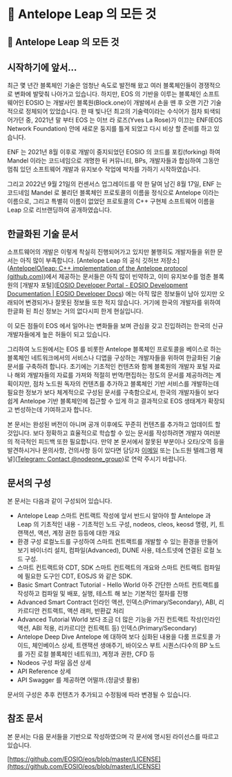 # 🔎 Antelope Leap 의 모든 것

## 🔎 Antelope Leap 의 모든 것

## 시작하기에 앞서...

최근 몇 년간 블록체인 기술은 엄청난 속도로 발전해 왔고 여러 블록체인들이 경쟁적으로 변화에 발맞춰 나아가고 있습니다. 하지만, EOS 의 기반을 이루는 블록체인 소프트웨어인 EOSIO 는 개발사인 블록원(Block.one)이 개발에서 손을 뗀 후 오랜 기간 기술적으로 정체되어 있었습니다. 한 때 빛나던 최고의 기술력이라는 수식어가 점차 퇴색되어가던 중, 2021년 말 부터 EOS 는 이브 라 로즈(Yves La Rose)가 이끄는 ENF(EOS Network Foundation) 안에 새로운 둥지를 틀게 되었고 다시 비상 할 준비를 하고 있습니다.

ENF 는 2021년 8월 이후로 개발이 중지되었던 EOSIO 의 코드를 포킹(forking) 하여 Mandel 이라는 코드네임으로 개명한 뒤 커뮤니티, BPs, 개발자들과 합심하여 그동안 멈춰 있던 소프트웨어 개발과 유지보수 작업에 박차를 가하기 시작하였습니다.

그리고 2022년 9월 21일의 컨센서스 업그레이드를 약 한 달여 남긴 8월 17일, ENF 는 코드네임 Mandel 로 불리던 블록체인 프로토콜의 이름을 정식으로 Antelope 이라는 이름으로, 그리고 특별히 이름이 없었던 프로토콜의 C++ 구현체 소프트웨어 이름을 Leap 으로 리브랜딩하여 공개하였습니다.

## 한글화된 기술 문서

소프트웨어의 개발은 이렇게 착실히 진행되어가고 있지만 불행히도 개발자들을 위한 문서는 아직 많이 부족합니다. \[Antelope Leap 의 공식 깃허브 저장소]\([AntelopeIO/leap: C++ implementation of the Antelope protocol (github.com)](https://github.com/AntelopeIO/leap))에서 제공하는 문서들은 아직 많이 빈약하고, 이미 유지보수를 멈춘 블록원의 \[개발자 포털]\([EOSIO Developer Portal - EOSIO Development Documentation | EOSIO Developer Docs](https://developers.eos.io/)) 에는 아직 많은 정보들이 남아 있지만 오래되어 변경되거나 잘못된 정보들 또한 적지 않습니다. 거기에 한국의 개발자를 위하여 한글화 된 최신 정보는 거의 없다시피 한게 현실입니다.

이 모든 점들이 EOS 에서 일어나는 변화들을 보며 관심을 갖고 진입하려는 한국의 신규 개발자들에게 높은 허들이 되고 있습니다.

그리하여 노드원에서는 EOS 를 비롯한 Antelope 블록체인 프로토콜을 베이스로 하는 블록체인 네트워크에서의 서비스나 디앱을 구상하는 개발자들을 위하여 한글화된 기술 문서를 구축하려 합니다. 초기에는 기초적인 컨텐츠와 함께 블록원의 개발자 포털 자료나 해외 개발자들의 자료를 가져와 적절히 번역/편집하는 정도의 문서를 제공하려는 계획이지만, 점차 노드원 독자의 컨텐츠를 추가하고 블록체인 기반 서비스를 개발하는데 필요한 정보가 보다 체계적으로 구성된 문서를 구축함으로서, 한국의 개발자들이 보다 쉽게 Antelope 기반 블록체인에 접근할 수 있게 하고 결과적으로 EOS 생태계가 확장되고 번성하는데 기여하고자 합니다.

본 문서는 완성된 버전이 아니며 공개 이후에도 꾸준히 컨텐츠를 추가하고 업데이트 할 것입니다. 보다 정확하고 효율적으로 학습할 수 있는 문서를 작성하려면 개발자 여러분의 적극적인 피드백 또한 필요합니다. 만약 본 문서에서 잘못된 부분이나 오타/오역 등을 발견하시거나 문의사항, 건의사항 등이 있다면 담당자 [이메일](junhank@nodeone.io) 또는 \[노드원 텔레그램 채널]\([Telegram: Contact @nodeone\_group](https://t.me/nodeone\_group))로 연락 주시기 바랍니다.

## 문서의 구성

본 문서는 다음과 같이 구성되어 있습니다.

* Antelope Leap 스마트 컨트랙트 작성에 앞서 반드시 알아야 할 Antelope 과 Leap 의 기초적인 내용 - 기초적인 노드 구성, nodeos, cleos, keosd 명령, 키, 트랜잭션, 액션, 계정 권한 등등에 대한 개요
* 환경 구성 로컬노드를 구성하여 스마트 컨트랙트를 개발할 수 있는 환경을 만들어 보기 바이너리 설치, 컴파일(Advanced), DUNE 사용, 테스트넷에 연결된 로컬 노드 구성.
* 스마트 컨트랙트와 CDT, SDK 스마트 컨트랙트의 개요와 스마트 컨트랙트 컴파일에 필요한 도구인 CDT, EOSJS 와 같은 SDK.
* Basic Smart Contract Tutorial - Hello World 아주 간단한 스마트 컨트랙트를 작성하고 컴파일 및 배포, 실행, 테스트 해 보는 기본적인 절차를 진행
* Advanced Smart Contract 인라인 액션, 인덱스(Primary/Secondary), ABI, 리카르디안 컨트랙트, 액션 래퍼, 반환값 처리
* Advanced Tutorial World 보다 조금 더 많은 기능을 가진 컨트랙트 작성(인라인 액션, ABI 적용, 리카르디안 컨트랙트 등) 인덱스(Primary/Secondary)
* Antelope Deep Dive Antelope 에 대하여 보다 심화된 내용을 다룸 프로토콜 가이드, 체인베이스 상세, 트랜잭션 생애주기, 바이오스 부트 시퀀스(다수의 BP 노드를 가진 로컬 블록체인 네트워크), 계정과 권한, CFD 등
* Nodeos 구성 파일 옵션 상세
* API Reference 상세
* API Swagger 를 제공하면 어떨까.(정글넷 활용)

문서의 구성은 추후 컨텐츠가 추가되고 수정됨에 따라 변경될 수 있습니다.

## 참조 문서

본 문서는 다음 문서들을 기반으로 작성하였으며 각 문서에 명시된 라이선스를 따르고 있습니다.

[https://github.com/EOSIO/eos/blob/master/LICENSE](https://github.com/EOSIO/eos/blob/master/LICENSE)
